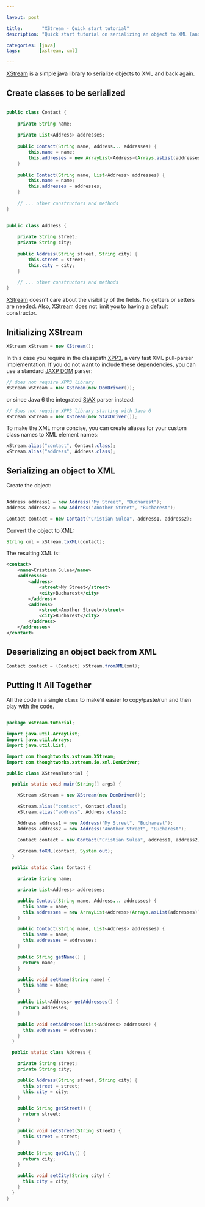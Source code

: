 ```yaml
---

layout: post

title:       "XStream - Quick start tutorial"
description: "Quick start tutorial on serializing an object to XML (and deserializing back from XML) using XStream, a simple java library."

categories: [java]
tags:       [xstream, xml]

---
```



[XStream] is a simple java library to serialize objects to XML and back again.


## Create classes to be serialized

```java

public class Contact {
 
    private String name;
 
    private List<Address> addresses;
 
    public Contact(String name, Address... addresses) {
        this.name = name;
        this.addresses = new ArrayList<Address>(Arrays.asList(addresses));
    }
 
    public Contact(String name, List<Address> addresses) {
        this.name = name;
        this.addresses = addresses;
    }
 
    // ... other constructors and methods
}
```

```java

public class Address {
 
    private String street;
    private String city;
 
    public Address(String street, String city) {
        this.street = street;
        this.city = city;
    }
 
    // ... other constructors and methods
}
```

[XStream] doesn't care about the visibility of the fields. No getters or setters are needed.
Also, [XStream] does not limit you to having a default constructor.


## Initializing XStream

```java
XStream xStream = new XStream();
```

In this case you require in the classpath [XPP3], a very fast XML pull-parser implementation.
If you do not want to include these dependencies, you can use a standard [JAXP DOM] parser:

```java
// does not require XPP3 library
XStream xStream = new XStream(new DomDriver());
```

or since Java 6 the integrated [StAX] parser instead:

```java
// does not require XPP3 library starting with Java 6
XStream xStream = new XStream(new StaxDriver());
```

To make the XML more concise, you can create aliases for your custom class names to XML element names:

```java
xStream.alias("contact", Contact.class);
xStream.alias("address", Address.class);
```


## Serializing an object to XML

Create the object:

```java

Address address1 = new Address("My Street", "Bucharest");
Address address2 = new Address("Another Street", "Bucharest");

Contact contact = new Contact("Cristian Sulea", address1, address2);
```

Convert the object to XML:

```java
String xml = xStream.toXML(contact);
```

The resulting XML is:

```xml
<contact>
    <name>Cristian Sulea</name>
    <addresses>
        <address>
            <street>My Street</street>
            <city>Bucharest</city>
        </address>
        <address>
            <street>Another Street</street>
            <city>Bucharest</city>
        </address>
    </addresses>
</contact>
```


## Deserializing an object back from XML

```java
Contact contact = (Contact) xStream.fromXML(xml);
```


## Putting It All Together

All the code in a single `class` to make'it easier to copy/paste/run and then play with the code.

```java

package xstream.tutorial;

import java.util.ArrayList;
import java.util.Arrays;
import java.util.List;

import com.thoughtworks.xstream.XStream;
import com.thoughtworks.xstream.io.xml.DomDriver;

public class XStreamTutorial {

  public static void main(String[] args) {

    XStream xStream = new XStream(new DomDriver());

    xStream.alias("contact", Contact.class);
    xStream.alias("address", Address.class);

    Address address1 = new Address("My Street", "Bucharest");
    Address address2 = new Address("Another Street", "Bucharest");

    Contact contact = new Contact("Cristian Sulea", address1, address2);

    xStream.toXML(contact, System.out);
  }

  public static class Contact {

    private String name;

    private List<Address> addresses;

    public Contact(String name, Address... addresses) {
      this.name = name;
      this.addresses = new ArrayList<Address>(Arrays.asList(addresses));
    }

    public Contact(String name, List<Address> addresses) {
      this.name = name;
      this.addresses = addresses;
    }

    public String getName() {
      return name;
    }

    public void setName(String name) {
      this.name = name;
    }

    public List<Address> getAddresses() {
      return addresses;
    }

    public void setAddresses(List<Address> addresses) {
      this.addresses = addresses;
    }
  }

  public static class Address {

    private String street;
    private String city;

    public Address(String street, String city) {
      this.street = street;
      this.city = city;
    }

    public String getStreet() {
      return street;
    }

    public void setStreet(String street) {
      this.street = street;
    }

    public String getCity() {
      return city;
    }

    public void setCity(String city) {
      this.city = city;
    }
  }
}
```

[XStream]:  http://x-stream.github.io
[XPP3]:     http://www.extreme.indiana.edu/xgws/xsoap/xpp/
[JAXP DOM]: http://en.wikipedia.org/wiki/Java_API_for_XML_Processing
[StAX]:     http://en.wikipedia.org/wiki/StAX